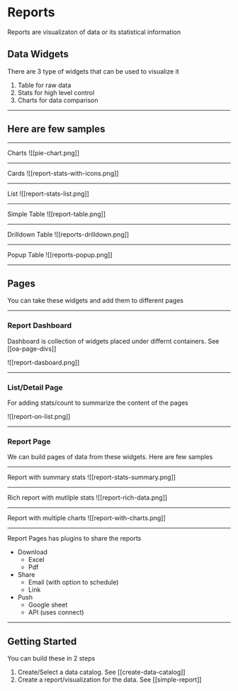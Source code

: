 # Reports

Reports are visualizaton of data or its statistical information

## Data Widgets

There are 3 type of widgets that can be used to visualize it
1. Table for raw data
2. Stats for high level control
3. Charts for data comparison

---
## Here are few samples
---
Charts
![[pie-chart.png]]

---
Cards
![[report-stats-with-icons.png]]

---
List
![[report-stats-list.png]]

---
Simple Table
![[report-table.png]]

---
Drilldown Table
![[reports-drilldown.png]]

---
Popup Table
![[reports-popup.png]]

---
## Pages
You can take these widgets and add them to different pages

---
### Report Dashboard

Dashboard is collection of widgets placed under differnt containers. See [[oa-page-divs]]

![[report-dasboard.png]]

---
### List/Detail Page

For adding stats/count to summarize the content of the pages

![[report-on-list.png]]

---
### Report Page

We can build pages of data from these widgets. Here are few samples

---
Report with summary stats 
![[report-stats-summary.png]]

---
Rich report with mutilple stats
![[report-rich-data.png]]

---
Report with multiple charts
![[report-with-charts.png]]

---
Report Pages has plugins to share the reports

- Download
	- Excel
	- Pdf
- Share
	- Email (with option to schedule)
	- Link
- Push
	- Google sheet 
	- API (uses connect)

---
## Getting Started
You can build these in 2 steps 
1. Create/Select a data catalog. See [[create-data-catalog]]
2. Create a report/visualization for the data. See [[simple-report]]
